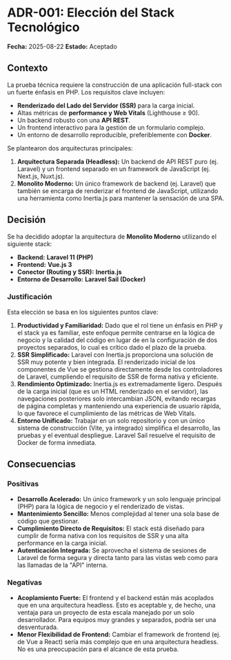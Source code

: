 # ADR-001: Elección del Stack Tecnológico

**Fecha:** 2025-08-22
**Estado:** Aceptado

## Contexto

La prueba técnica requiere la construcción de una aplicación full-stack con un fuerte énfasis en PHP. Los requisitos clave incluyen:
* **Renderizado del Lado del Servidor (SSR)** para la carga inicial.
* Altas métricas de **performance y Web Vitals** (Lighthouse ≥ 90).
* Un backend robusto con una **API REST**.
* Un frontend interactivo para la gestión de un formulario complejo.
* Un entorno de desarrollo reproducible, preferiblemente con **Docker**.

Se plantearon dos arquitecturas principales:
1.  **Arquitectura Separada (Headless):** Un backend de API REST puro (ej. Laravel) y un frontend separado en un framework de JavaScript (ej. Next.js, Nuxt.js).
2.  **Monolito Moderno:** Un único framework de backend (ej. Laravel) que también se encarga de renderizar el frontend de JavaScript, utilizando una herramienta como Inertia.js para mantener la sensación de una SPA.

## Decisión

Se ha decidido adoptar la arquitectura de **Monolito Moderno** utilizando el siguiente stack:
* **Backend:** **Laravel 11 (PHP)**
* **Frontend:** **Vue.js 3**
* **Conector (Routing y SSR):** **Inertia.js**
* **Entorno de Desarrollo:** **Laravel Sail (Docker)**

### Justificación

Esta elección se basa en los siguientes puntos clave:
1.  **Productividad y Familiaridad:** Dado que el rol tiene un énfasis en PHP y el stack ya es familiar, este enfoque permite centrarse en la lógica de negocio y la calidad del código en lugar de en la configuración de dos proyectos separados, lo cual es crítico dado el plazo de la prueba.
2.  **SSR Simplificado:** Laravel con Inertia.js proporciona una solución de SSR muy potente y bien integrada. El renderizado inicial de los componentes de Vue se gestiona directamente desde los controladores de Laravel, cumpliendo el requisito de SSR de forma nativa y eficiente.
3.  **Rendimiento Optimizado:** Inertia.js es extremadamente ligero. Después de la carga inicial (que es un HTML renderizado en el servidor), las navegaciones posteriores solo intercambian JSON, evitando recargas de página completas y manteniendo una experiencia de usuario rápida, lo que favorece el cumplimiento de las métricas de Web Vitals.
4.  **Entorno Unificado:** Trabajar en un solo repositorio y con un único sistema de construcción (Vite, ya integrado) simplifica el desarrollo, las pruebas y el eventual despliegue. Laravel Sail resuelve el requisito de Docker de forma inmediata.

## Consecuencias

### Positivas
* **Desarrollo Acelerado:** Un único framework y un solo lenguaje principal (PHP) para la lógica de negocio y el renderizado de vistas.
* **Mantenimiento Sencillo:** Menos complejidad al tener una sola base de código que gestionar.
* **Cumplimiento Directo de Requisitos:** El stack está diseñado para cumplir de forma nativa con los requisitos de SSR y una alta performance en la carga inicial.
* **Autenticación Integrada:** Se aprovecha el sistema de sesiones de Laravel de forma segura y directa tanto para las vistas web como para las llamadas de la "API" interna.

### Negativas
* **Acoplamiento Fuerte:** El frontend y el backend están más acoplados que en una arquitectura headless. Esto es aceptable y, de hecho, una ventaja para un proyecto de esta escala manejado por un solo desarrollador. Para equipos muy grandes y separados, podría ser una desventurada.
* **Menor Flexibilidad de Frontend:** Cambiar el framework de frontend (ej. de Vue a React) sería más complejo que en una arquitectura headless. No es una preocupación para el alcance de esta prueba.
